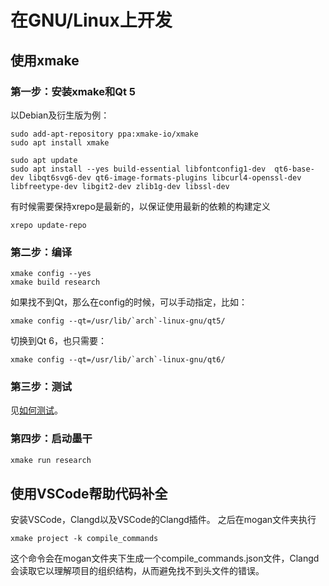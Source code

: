 # 在GNU/Linux上开发

## 使用xmake
### 第一步：安装xmake和Qt 5
以Debian及衍生版为例：
```
sudo add-apt-repository ppa:xmake-io/xmake
sudo apt install xmake

sudo apt update
sudo apt install --yes build-essential libfontconfig1-dev  qt6-base-dev libqt6svg6-dev qt6-image-formats-plugins libcurl4-openssl-dev libfreetype-dev libgit2-dev zlib1g-dev libssl-dev
```

有时候需要保持xrepo是最新的，以保证使用最新的依赖的构建定义
```
xrepo update-repo
```

### 第二步：编译
```
xmake config --yes
xmake build research
```

如果找不到Qt，那么在config的时候，可以手动指定，比如：
```
xmake config --qt=/usr/lib/`arch`-linux-gnu/qt5/
```
切换到Qt 6，也只需要：
```
xmake config --qt=/usr/lib/`arch`-linux-gnu/qt6/
```

### 第三步：测试
见[如何测试](Test.md)。

### 第四步：启动墨干
``` bash
xmake run research
```

## 使用VSCode帮助代码补全
安装VSCode，Clangd以及VSCode的Clangd插件。
之后在mogan文件夹执行
```
xmake project -k compile_commands
```
这个命令会在mogan文件夹下生成一个compile_commands.json文件，Clangd会读取它以理解项目的组织结构，从而避免找不到头文件的错误。